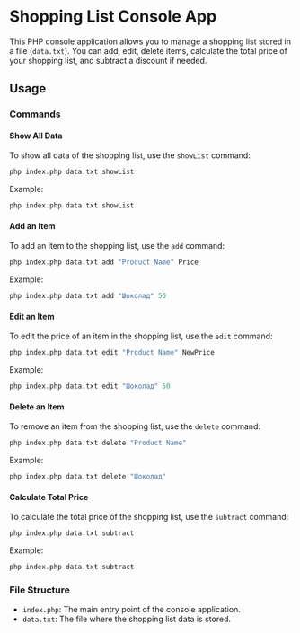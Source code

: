 # Shopping List Console App

This PHP console application allows you to manage a shopping list stored in a file (`data.txt`). You can add, edit, delete items, calculate the total price of your shopping list, and subtract a discount if needed.

## Usage

### Commands

#### Show All Data

To show all data of the shopping list, use the `showList` command:

```php
php index.php data.txt showList
```

Example:

```php
php index.php data.txt showList
```

#### Add an Item

To add an item to the shopping list, use the `add` command:

```php
php index.php data.txt add "Product Name" Price
```

Example:

```php
php index.php data.txt add "Шоколад" 50
```

#### Edit an Item

To edit the price of an item in the shopping list, use the `edit` command:

```php
php index.php data.txt edit "Product Name" NewPrice
```

Example:

```php
php index.php data.txt edit "Шоколад" 50
```

#### Delete an Item

To remove an item from the shopping list, use the `delete` command:

```php
php index.php data.txt delete "Product Name"
```

Example:

```php
php index.php data.txt delete "Шоколад"
```

#### Calculate Total Price

To calculate the total price of the shopping list, use the `subtract` command:

```php
php index.php data.txt subtract
```

Example:

```php
php index.php data.txt subtract
```

### File Structure

- `index.php`: The main entry point of the console application.
- `data.txt`: The file where the shopping list data is stored.
